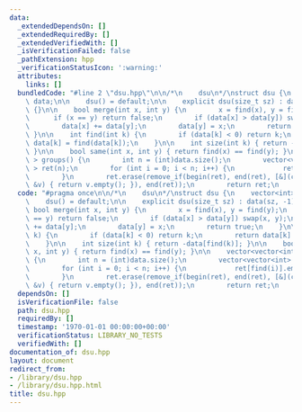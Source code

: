 ```yaml
---
data:
  _extendedDependsOn: []
  _extendedRequiredBy: []
  _extendedVerifiedWith: []
  _isVerificationFailed: false
  _pathExtension: hpp
  _verificationStatusIcon: ':warning:'
  attributes:
    links: []
  bundledCode: "#line 2 \"dsu.hpp\"\n\n/*\n    dsu\n*/\nstruct dsu {\n    vector<int>\
    \ data;\n\n    dsu() = default;\n\n    explicit dsu(size_t sz) : data(sz, -1)\
    \ {}\n\n    bool merge(int x, int y) {\n        x = find(x), y = find(y);\n  \
    \      if (x == y) return false;\n        if (data[x] > data[y]) swap(x, y);\n\
    \        data[x] += data[y];\n        data[y] = x;\n        return true;\n   \
    \ }\n\n    int find(int k) {\n        if (data[k] < 0) return k;\n        return\
    \ data[k] = find(data[k]);\n    }\n\n    int size(int k) { return -data[find(k)];\
    \ }\n\n    bool same(int x, int y) { return find(x) == find(y); }\n\n    vector<vector<int>\
    \ > groups() {\n        int n = (int)data.size();\n        vector<vector<int>\
    \ > ret(n);\n        for (int i = 0; i < n; i++) {\n            ret[find(i)].emplace_back(i);\n\
    \        }\n        ret.erase(remove_if(begin(ret), end(ret), [&](const vector<int>\
    \ &v) { return v.empty(); }), end(ret));\n        return ret;\n    }\n};\n"
  code: "#pragma once\n\n/*\n    dsu\n*/\nstruct dsu {\n    vector<int> data;\n\n\
    \    dsu() = default;\n\n    explicit dsu(size_t sz) : data(sz, -1) {}\n\n   \
    \ bool merge(int x, int y) {\n        x = find(x), y = find(y);\n        if (x\
    \ == y) return false;\n        if (data[x] > data[y]) swap(x, y);\n        data[x]\
    \ += data[y];\n        data[y] = x;\n        return true;\n    }\n\n    int find(int\
    \ k) {\n        if (data[k] < 0) return k;\n        return data[k] = find(data[k]);\n\
    \    }\n\n    int size(int k) { return -data[find(k)]; }\n\n    bool same(int\
    \ x, int y) { return find(x) == find(y); }\n\n    vector<vector<int> > groups()\
    \ {\n        int n = (int)data.size();\n        vector<vector<int> > ret(n);\n\
    \        for (int i = 0; i < n; i++) {\n            ret[find(i)].emplace_back(i);\n\
    \        }\n        ret.erase(remove_if(begin(ret), end(ret), [&](const vector<int>\
    \ &v) { return v.empty(); }), end(ret));\n        return ret;\n    }\n};"
  dependsOn: []
  isVerificationFile: false
  path: dsu.hpp
  requiredBy: []
  timestamp: '1970-01-01 00:00:00+00:00'
  verificationStatus: LIBRARY_NO_TESTS
  verifiedWith: []
documentation_of: dsu.hpp
layout: document
redirect_from:
- /library/dsu.hpp
- /library/dsu.hpp.html
title: dsu.hpp
---
```

